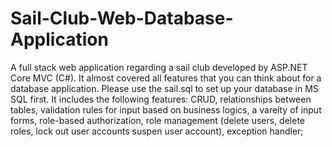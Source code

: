 # Sail-Club-Web-Database-Application
A full stack web application regarding a sail club developed by ASP.NET Core MVC (C#). It almost covered all features that you can think about for a database application. Please use the sail.sql to set up your database in MS SQL first. It includes the following features: CRUD, relationships between tables, validation rules for input based on business logics, a vareity of input forms, role-based authorization, role management (delete users, delete roles, lock out user accounts suspen user account), exception handler;
